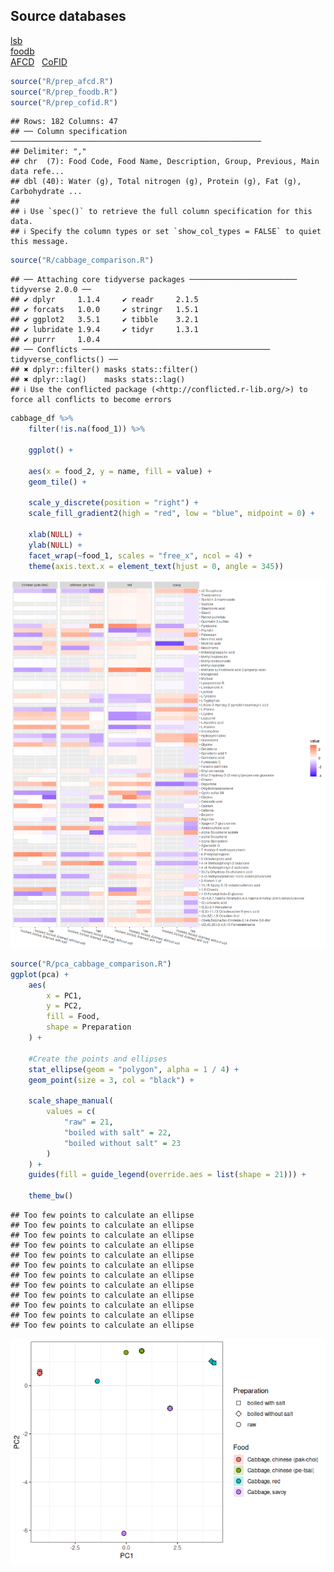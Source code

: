 
## Source databases

[lsb](https://www.leibniz-lsb.de/en/research/technology-facilities/databases)  
[foodb](https://foodb.ca/)  
[AFCD](https://www.foodstandards.gov.au/science-data/monitoringnutrients/afcd/australian-food-composition-database-download-excel-files#nutrient)
 
[CoFID](https://www.gov.uk/government/publications/composition-of-foods-integrated-dataset-cofid)

``` r
source("R/prep_afcd.R")
source("R/prep_foodb.R")
source("R/prep_cofid.R")
```

    ## Rows: 182 Columns: 47
    ## ── Column specification ────────────────────────────────────────────────────────
    ## Delimiter: ","
    ## chr  (7): Food Code, Food Name, Description, Group, Previous, Main data refe...
    ## dbl (40): Water (g), Total nitrogen (g), Protein (g), Fat (g), Carbohydrate ...
    ## 
    ## ℹ Use `spec()` to retrieve the full column specification for this data.
    ## ℹ Specify the column types or set `show_col_types = FALSE` to quiet this message.

``` r
source("R/cabbage_comparison.R")
```

    ## ── Attaching core tidyverse packages ──────────────────────── tidyverse 2.0.0 ──
    ## ✔ dplyr     1.1.4     ✔ readr     2.1.5
    ## ✔ forcats   1.0.0     ✔ stringr   1.5.1
    ## ✔ ggplot2   3.5.1     ✔ tibble    3.2.1
    ## ✔ lubridate 1.9.4     ✔ tidyr     1.3.1
    ## ✔ purrr     1.0.4     
    ## ── Conflicts ────────────────────────────────────────── tidyverse_conflicts() ──
    ## ✖ dplyr::filter() masks stats::filter()
    ## ✖ dplyr::lag()    masks stats::lag()
    ## ℹ Use the conflicted package (<http://conflicted.r-lib.org/>) to force all conflicts to become errors

``` r
cabbage_df %>%
    filter(!is.na(food_1)) %>%

    ggplot() +

    aes(x = food_2, y = name, fill = value) +
    geom_tile() +

    scale_y_discrete(position = "right") +
    scale_fill_gradient2(high = "red", low = "blue", midpoint = 0) +

    xlab(NULL) + 
    ylab(NULL) + 
    facet_wrap(~food_1, scales = "free_x", ncol = 4) +
    theme(axis.text.x = element_text(hjust = 0, angle = 345))
```

![](README_files/figure-gfm/plot_cabbages-1.png)<!-- -->

``` r
source("R/pca_cabbage_comparison.R")
ggplot(pca) +
    aes(
        x = PC1,
        y = PC2,
        fill = Food,
        shape = Preparation
    ) +

    #Create the points and ellipses
    stat_ellipse(geom = "polygon", alpha = 1 / 4) +
    geom_point(size = 3, col = "black") +

    scale_shape_manual(
        values = c(
            "raw" = 21,
            "boiled with salt" = 22,
            "boiled without salt" = 23
        )
    ) +
    guides(fill = guide_legend(override.aes = list(shape = 21))) +

    theme_bw()
```

    ## Too few points to calculate an ellipse
    ## Too few points to calculate an ellipse
    ## Too few points to calculate an ellipse
    ## Too few points to calculate an ellipse
    ## Too few points to calculate an ellipse
    ## Too few points to calculate an ellipse
    ## Too few points to calculate an ellipse
    ## Too few points to calculate an ellipse
    ## Too few points to calculate an ellipse
    ## Too few points to calculate an ellipse
    ## Too few points to calculate an ellipse
    ## Too few points to calculate an ellipse

![](README_files/figure-gfm/unnamed-chunk-1-1.png)<!-- -->
